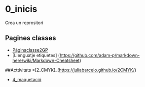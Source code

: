 # 0_inicis
Crea un reprositori

## Pagines classes
* [Pàginaclasse2GP](https://arquesm.github.io/2GP/)
* [Llenguatje etiquetes] (https://github.com/adam-p/markdown-here/wiki/Markdown-Cheatsheet)


##Acttivitats
*[2_CMYK]_(https://juliabarcelo.github.io/2CMYK/)
* [4_maquetació](https://juliabarcelo.github.io/4_maquetaci-/)
